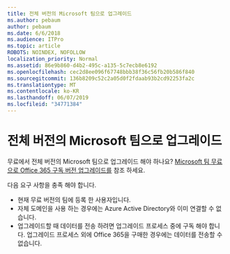 ```yaml
---
title: 전체 버전의 Microsoft 팀으로 업그레이드
ms.author: pebaum
author: pebaum
ms.date: 6/6/2018
ms.audience: ITPro
ms.topic: article
ROBOTS: NOINDEX, NOFOLLOW
localization_priority: Normal
ms.assetid: 86e9b860-d4b2-495c-a135-5c7ecb8e6192
ms.openlocfilehash: cec2d8ee096f67748bbb38f36c56fb20b586f840
ms.sourcegitcommit: 136b8209c52c2a05d0f2fdaab93b2cd92253fa2c
ms.translationtype: MT
ms.contentlocale: ko-KR
ms.lasthandoff: 06/07/2019
ms.locfileid: "34771384"
---
```

# <a name="upgrade-to-the-full-version-of-microsoft-teams"></a>전체 버전의 Microsoft 팀으로 업그레이드

무료에서 전체 버전의 Microsoft 팀으로 업그레이드 해야 하나요? [Microsoft 팀 무료으로 Office 365 구독 버전 업그레이드를](https://docs.microsoft.com/microsoftteams/upgrade-freemium) 참조 하세요.

다음 요구 사항을 충족 해야 합니다.
- 현재 무료 버전의 팀에 등록 한 사용자입니다.
- 자체 도메인을 사용 하는 경우에는 Azure Active Directory와 이미 연결할 수 없습니다.
- 업그레이드할 때 데이터를 전송 하려면 업그레이드 프로세스 중에 구독 해야 합니다. 업그레이드 프로세스 외에 Office 365을 구매한 경우에는 데이터를 전송할 수 없습니다.


